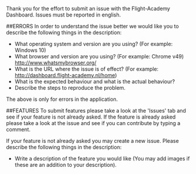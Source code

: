Thank you for the effort to submit an issue with the Flight-Academy Dashboard.
Issues must be reported in english.

##ERRORS
In order to understand the issue better we would like you to describe the following things in the description:
  * What operating system and version are you using? (For example: Windows 10)
  * What browser and version are you using? (For example: Chrome v49) http://www.whatsmybrowser.org/
  * What is the URL where the issue is of effect? (For example: http://dashboard.flight-academy.nl/home)
  * What is the expected behaviour and what is the actual behaviour?
  * Describe the steps to reproduce the problem.

The above is only for errors in the application.

##FEATURES
To submit features please take a look at the 'Issues' tab and see if your feature is not already asked.
If the feature is already asked please take a look at the issue and see if you can contribute by typing a comment.

If your feature is not already asked you may create a new issue. Please describe the following things in the description:
  * Write a description of the feature you would like (You may add images if these are an addition to your description).
